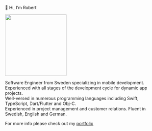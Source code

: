 👋 Hi, I’m Robert

<img src="https://robert.northmind.io/img/uploads/rs-photo-v6.jpeg" width="200"/>

Software Engineer from Sweden specializing in mobile development.  
Experienced with all stages of the development cycle for dynamic app projects.  
Well-versed in numerous programming languages including Swift, TypeScript, Dart/Flutter and Obj-C.  
Experienced in project management and customer relations. Fluent in Swedish, English and German.

For more info please check out my [portfolio](https://robert.northmind.io)

<!---
robert-northmind/robert-northmind is a ✨ special ✨ repository because its `README.md` (this file) appears on your GitHub profile.
You can click the Preview link to take a look at your changes.
--->

